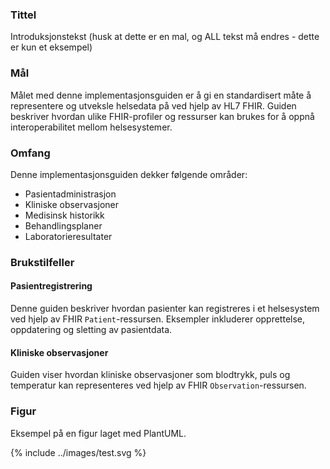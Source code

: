 ### Tittel

Introduksjonstekst (husk at dette er en mal, og ALL tekst må endres - dette er kun et eksempel)

### Mål

Målet med denne implementasjonsguiden er å gi en standardisert måte å representere og utveksle helsedata på ved hjelp av HL7 FHIR. Guiden beskriver hvordan ulike FHIR-profiler og ressurser kan brukes for å oppnå interoperabilitet mellom helsesystemer.

### Omfang

Denne implementasjonsguiden dekker følgende områder:

- Pasientadministrasjon
- Kliniske observasjoner
- Medisinsk historikk
- Behandlingsplaner
- Laboratorieresultater

### Brukstilfeller

#### Pasientregistrering

Denne guiden beskriver hvordan pasienter kan registreres i et helsesystem ved hjelp av FHIR `Patient`-ressursen. Eksempler inkluderer opprettelse, oppdatering og sletting av pasientdata.

#### Kliniske observasjoner

Guiden viser hvordan kliniske observasjoner som blodtrykk, puls og temperatur kan representeres ved hjelp av FHIR `Observation`-ressursen.

### Figur

Eksempel på en figur laget med PlantUML.

<div>{% include ../images/test.svg %}</div>
<br clear="all"/>

